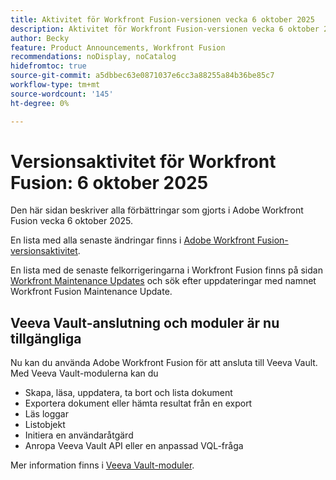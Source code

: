 ```yaml
---
title: Aktivitet för Workfront Fusion-versionen vecka 6 oktober 2025
description: Aktivitet för Workfront Fusion-versionen vecka 6 oktober 2025
author: Becky
feature: Product Announcements, Workfront Fusion
recommendations: noDisplay, noCatalog
hidefromtoc: true
source-git-commit: a5dbbec63e0871037e6cc3a88255a84b36be85c7
workflow-type: tm+mt
source-wordcount: '145'
ht-degree: 0%

---
```


# Versionsaktivitet för Workfront Fusion: 6 oktober 2025

Den här sidan beskriver alla förbättringar som gjorts i Adobe Workfront Fusion vecka 6 oktober 2025.

En lista med alla senaste ändringar finns i [Adobe Workfront Fusion-versionsaktivitet](/help/workfront-fusion/fusion-product-releases/fusion-release-activity.md).

En lista med de senaste felkorrigeringarna i Workfront Fusion finns på sidan [Workfront Maintenance Updates](https://experienceleague.adobe.com/en/docs/workfront-known-issues/releases/current-updates) och sök efter uppdateringar med namnet Workfront Fusion Maintenance Update.


## Veeva Vault-anslutning och moduler är nu tillgängliga

Nu kan du använda Adobe Workfront Fusion för att ansluta till Veeva Vault. Med Veeva Vault-modulerna kan du

* Skapa, läsa, uppdatera, ta bort och lista dokument
* Exportera dokument eller hämta resultat från en export
* Läs loggar
* Listobjekt
* Initiera en användaråtgärd
* Anropa Veeva Vault API eller en anpassad VQL-fråga

Mer information finns i [Veeva Vault-moduler](/help/workfront-fusion/references/apps-and-modules/third-party-connectors/veeva-vault-modules.md).
